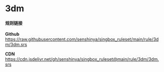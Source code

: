 # 3dm

#### 规则链接

**Github**
https://raw.githubusercontent.com/senshinya/singbox_ruleset/main/rule/3dm/3dm.srs

**CDN**
https://cdn.jsdelivr.net/gh/senshinya/singbox_ruleset@main/rule/3dm/3dm.srs